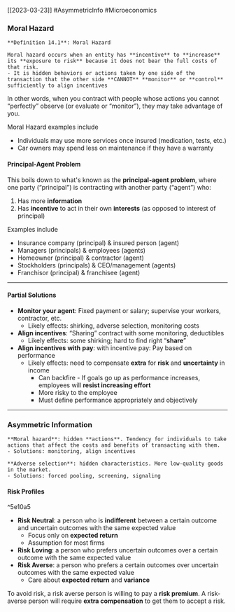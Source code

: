 [[2023-03-23]] #AsymmetricInfo #Microeconomics 

### Moral Hazard

```ad-important
**Definition 14.1**: Moral Hazard

Moral hazard occurs when an entity has **incentive** to **increase** its **exposure to risk** because it does not bear the full costs of that risk.
- It is hidden behaviors or actions taken by one side of the transaction that the other side **CANNOT** **monitor** or **control** sufficiently to align incentives
```

In other words, when you contract with people whose actions you cannot “perfectly” observe (or evaluate or “monitor”), they may take advantage of you.

Moral Hazard examples include
- Individuals may use more services once insured (medication, tests, etc.)
- Car owners may spend less on maintenance if they have a warranty

#### Principal-Agent Problem
This boils down to what's known as the **principal-agent problem**, where one party (“principal”) is contracting with another party (“agent”) who:
1. Has more **information**
2. Has **incentive** to act in their own **interests** (as opposed to interest of principal)

Examples include
- Insurance company (principal) & insured person (agent)
- Managers (principals) & employees (agents)
- Homeowner (principal) & contractor (agent)
- Stockholders (principals) & CEO/management (agents)
- Franchisor (principal) & franchisee (agent)

---

#### Partial Solutions
- **Monitor your agent**: Fixed payment or salary; supervise your workers, contractor, etc.
	- Likely effects: shirking, adverse selection, monitoring costs
- **Align incentives**: “Sharing” contract with some monitoring, deductibles
	- Likely effects: some shirking; hard to find right “**share**”
- **Align incentives** **with** **pay**: with incentive pay: Pay based on performance
	- Likely effects: need to compensate **extra** for **risk** and **uncertainty** in income
		- Can backfire - If goals go up as performance increases, employees will **resist increasing effort**
		- More risky to the employee
		- Must define performance appropriately and objectively

---

### Asymmetric Information

```ad-summary
**Moral hazard**: hidden **actions**. Tendency for individuals to take actions that affect the costs and benefits of transacting with them.
- Solutions: monitoring, align incentives

**Adverse selection**: hidden characteristics. More low-quality goods in the market. 
- Solutions: forced pooling, screening, signaling
```

#### Risk Profiles

^5e10a5

- **Risk Neutral**: a person who is **indifferent** between a certain outcome and uncertain outcomes with the same expected value 
	- Focus only on **expected return**
	- Assumption for most firms
- **Risk Loving**: a person who prefers uncertain outcomes over a certain outcome with the same expected value
- **Risk Averse**: a person who prefers a certain outcomes over uncertain outcomes with the same expected value
	- Care about **expected return** and **variance**

To avoid risk, a risk averse person is willing to pay a **risk premium**. A risk-averse person will require **extra compensation** to get them to accept a risk.